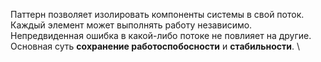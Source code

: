Паттерн позволяет изолировать компоненты системы в свой поток.\
Каждый элемент может выполнять работу независимо. \
Непредвиденная ошибка в какой-либо потоке не повлияет на другие.  \
Основная суть **сохранение работоспобосности** и **стабильности**. \
